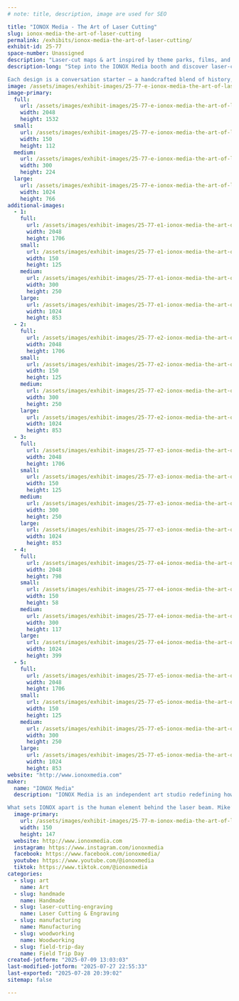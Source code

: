 ```yaml
---
# note: title, description, image are used for SEO

title: "IONOX Media - The Art of Laser Cutting"
slug: ionox-media-the-art-of-laser-cutting
permalink: /exhibits/ionox-media-the-art-of-laser-cutting/
exhibit-id: 25-77
space-number: Unassigned
description: "Laser-cut maps & art inspired by theme parks, films, and nostalgic places."
description-long: "Step into the IONOX Media booth and discover laser-cut art that captures the magic of the places and stories you love. From detailed topographic maps of legendary theme parks and resorts to imaginative tributes to iconic movies, every piece is crafted with precision and a deep respect for nostalgia. Using advanced laser technology, Mike and Kara transform wood into layered works that feel both modern and timeless.

Each design is a conversation starter — a handcrafted blend of history, pop culture, and storytelling. Whether you’re a lifelong fan of theme parks, a movie buff, or just someone who appreciates unique art, IONOX Media’s creations invite you to revisit your favorite memories in a whole new way. Come see how lasers, craftsmanship, and a spark of imagination can bring your favorite worlds to life!"
image: /assets/images/exhibit-images/25-77-e-ionox-media-the-art-of-laser-cutting-ionox-booth-1-300x224.jpg
image-primary: 
  full:
    url: /assets/images/exhibit-images/25-77-e-ionox-media-the-art-of-laser-cutting-ionox-booth-1-full.jpg
    width: 2048
    height: 1532
  small:
    url: /assets/images/exhibit-images/25-77-e-ionox-media-the-art-of-laser-cutting-ionox-booth-1-150x112.jpg
    width: 150
    height: 112
  medium:
    url: /assets/images/exhibit-images/25-77-e-ionox-media-the-art-of-laser-cutting-ionox-booth-1-300x224.jpg
    width: 300
    height: 224
  large:
    url: /assets/images/exhibit-images/25-77-e-ionox-media-the-art-of-laser-cutting-ionox-booth-1-1024x766.jpg
    width: 1024
    height: 766
additional-images: 
  - 1:
    full:
      url: /assets/images/exhibit-images/25-77-e1-ionox-media-the-art-of-laser-cutting-7c573e7b-feba-4781-86bc-ad039e9f3e8b-full.jpg
      width: 2048
      height: 1706
    small:
      url: /assets/images/exhibit-images/25-77-e1-ionox-media-the-art-of-laser-cutting-7c573e7b-feba-4781-86bc-ad039e9f3e8b-150x125.jpg
      width: 150
      height: 125
    medium:
      url: /assets/images/exhibit-images/25-77-e1-ionox-media-the-art-of-laser-cutting-7c573e7b-feba-4781-86bc-ad039e9f3e8b-300x250.jpg
      width: 300
      height: 250
    large:
      url: /assets/images/exhibit-images/25-77-e1-ionox-media-the-art-of-laser-cutting-7c573e7b-feba-4781-86bc-ad039e9f3e8b-1024x853.jpg
      width: 1024
      height: 853
  - 2:
    full:
      url: /assets/images/exhibit-images/25-77-e2-ionox-media-the-art-of-laser-cutting-5881cc27-3dce-4105-94e1-6b8f69aec88a-full.jpg
      width: 2048
      height: 1706
    small:
      url: /assets/images/exhibit-images/25-77-e2-ionox-media-the-art-of-laser-cutting-5881cc27-3dce-4105-94e1-6b8f69aec88a-150x125.jpg
      width: 150
      height: 125
    medium:
      url: /assets/images/exhibit-images/25-77-e2-ionox-media-the-art-of-laser-cutting-5881cc27-3dce-4105-94e1-6b8f69aec88a-300x250.jpg
      width: 300
      height: 250
    large:
      url: /assets/images/exhibit-images/25-77-e2-ionox-media-the-art-of-laser-cutting-5881cc27-3dce-4105-94e1-6b8f69aec88a-1024x853.jpg
      width: 1024
      height: 853
  - 3:
    full:
      url: /assets/images/exhibit-images/25-77-e3-ionox-media-the-art-of-laser-cutting-70470f92-1f78-453e-80f4-a46f2d84ad50-full.jpg
      width: 2048
      height: 1706
    small:
      url: /assets/images/exhibit-images/25-77-e3-ionox-media-the-art-of-laser-cutting-70470f92-1f78-453e-80f4-a46f2d84ad50-150x125.jpg
      width: 150
      height: 125
    medium:
      url: /assets/images/exhibit-images/25-77-e3-ionox-media-the-art-of-laser-cutting-70470f92-1f78-453e-80f4-a46f2d84ad50-300x250.jpg
      width: 300
      height: 250
    large:
      url: /assets/images/exhibit-images/25-77-e3-ionox-media-the-art-of-laser-cutting-70470f92-1f78-453e-80f4-a46f2d84ad50-1024x853.jpg
      width: 1024
      height: 853
  - 4:
    full:
      url: /assets/images/exhibit-images/25-77-e4-ionox-media-the-art-of-laser-cutting-a7321c5d-9cd9-4975-bac4-94f82e80bef6-full.jpg
      width: 2048
      height: 798
    small:
      url: /assets/images/exhibit-images/25-77-e4-ionox-media-the-art-of-laser-cutting-a7321c5d-9cd9-4975-bac4-94f82e80bef6-150x58.jpg
      width: 150
      height: 58
    medium:
      url: /assets/images/exhibit-images/25-77-e4-ionox-media-the-art-of-laser-cutting-a7321c5d-9cd9-4975-bac4-94f82e80bef6-300x117.jpg
      width: 300
      height: 117
    large:
      url: /assets/images/exhibit-images/25-77-e4-ionox-media-the-art-of-laser-cutting-a7321c5d-9cd9-4975-bac4-94f82e80bef6-1024x399.jpg
      width: 1024
      height: 399
  - 5:
    full:
      url: /assets/images/exhibit-images/25-77-e5-ionox-media-the-art-of-laser-cutting-b8daf6f3-5b93-4b7f-b65b-8858613d75fe-full.jpg
      width: 2048
      height: 1706
    small:
      url: /assets/images/exhibit-images/25-77-e5-ionox-media-the-art-of-laser-cutting-b8daf6f3-5b93-4b7f-b65b-8858613d75fe-150x125.jpg
      width: 150
      height: 125
    medium:
      url: /assets/images/exhibit-images/25-77-e5-ionox-media-the-art-of-laser-cutting-b8daf6f3-5b93-4b7f-b65b-8858613d75fe-300x250.jpg
      width: 300
      height: 250
    large:
      url: /assets/images/exhibit-images/25-77-e5-ionox-media-the-art-of-laser-cutting-b8daf6f3-5b93-4b7f-b65b-8858613d75fe-1024x853.jpg
      width: 1024
      height: 853
website: "http://www.ionoxmedia.com"
maker: 
  name: "IONOX Media"
  description: "IONOX Media is an independent art studio redefining how laser technology can transform nostalgia and pop culture into tangible works of art. Founded and operated by partners Mike and Kara, the company specializes in intricately detailed, laser-cut designs, from topographic maps of iconic theme parks to one-of-a-kind pieces inspired by classic films and fictional worlds. Each design blends modern digital precision with a craftsman’s touch, showcasing how lasers can etch, cut, and layer materials to capture depth, history, and storytelling in ways traditional methods simply can’t.

What sets IONOX apart is the human element behind the laser beam. Mike’s deep-rooted passion for theme park history and cinematic lore, combined with Kara’s steady hand in production and design, fuels a business that has evolved from a garage side project to a six-figure operation with corporate commissions and devoted fans. In an era of mass production, IONOX Media proves that a small team armed with lasers, and a big imagination, can create art that’s equal parts high-tech and heartfelt."
  image-primary:
    url: /assets/images/exhibit-images/25-77-m-ionox-media-the-art-of-laser-cutting-463743462-1076319291160776-5381759150208859996-n-150x147.jpg
    width: 150
    height: 147
  website: http://www.ionoxmedia.com
  instagram: https://www.instagram.com/ionoxmedia
  facebook: https://www.facebook.com/ionoxmedia/
  youtube: https://www.youtube.com/@ionoxmedia
  tiktok: https://www.tiktok.com/@ionoxmedia
categories: 
  - slug: art
    name: Art
  - slug: handmade
    name: Handmade
  - slug: laser-cutting-engraving
    name: Laser Cutting & Engraving
  - slug: manufacturing
    name: Manufacturing
  - slug: woodworking
    name: Woodworking
  - slug: field-trip-day
    name: Field Trip Day
created-jotform: "2025-07-09 13:03:03"
last-modified-jotform: "2025-07-27 22:55:33"
last-exported: "2025-07-28 20:39:02"
sitemap: false

---
```

